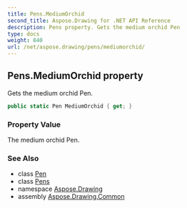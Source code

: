 ```yaml
---
title: Pens.MediumOrchid
second_title: Aspose.Drawing for .NET API Reference
description: Pens property. Gets the medium orchid Pen
type: docs
weight: 840
url: /net/aspose.drawing/pens/mediumorchid/
---
```

## Pens.MediumOrchid property

Gets the medium orchid Pen.

```csharp
public static Pen MediumOrchid { get; }
```

### Property Value

The medium orchid Pen.

### See Also

* class [Pen](../../pen/)
* class [Pens](../)
* namespace [Aspose.Drawing](../../pens/)
* assembly [Aspose.Drawing.Common](../../../)


